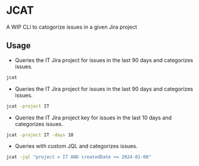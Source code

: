 # JCAT
A WIP CLI to catogorize issues in a given Jira project

## Usage
- Queries the IT Jira project for issues in the last 90 days and categorizes issues.
```sh
jcat
```
- Queries the IT Jira project for issues in the last 90 days and categorizes issues.
```sh
jcat -project IT
```
- Queries the IT Jira project key for issues in the last 10 days and categorizes issues.
```sh
jcat -project IT -days 10
```
- Queries with custom JQL and categorizes issues.
```sh
jcat -jql "project = IT AND createdDate >= 2024-01-08"
```